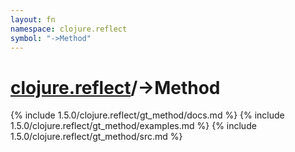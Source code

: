 ```yaml
---
layout: fn
namespace: clojure.reflect
symbol: "->Method"
---
```


# [clojure.reflect](../)/->Method

{% include 1.5.0/clojure.reflect/gt_method/docs.md %}
{% include 1.5.0/clojure.reflect/gt_method/examples.md %}
{% include 1.5.0/clojure.reflect/gt_method/src.md %}

